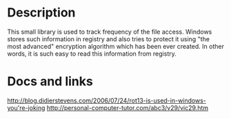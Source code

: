 Description
===========
This small library is used to track frequency of the file access.
Windows stores such information in registry and also tries to protect it using
"the most advanced" encryption algorithm which has been ever created.
In other words, it is such easy to read this information from registry.

Docs and links
==============
http://blog.didierstevens.com/2006/07/24/rot13-is-used-in-windows-you're-joking
http://personal-computer-tutor.com/abc3/v29/vic29.htm
